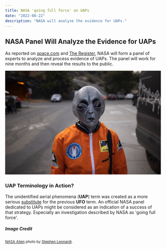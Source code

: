 ```yaml
---
title: NASA 'going full force' on UAPs
date: "2022-08-22"
description: "NASA will analyze the evidence for UAPs."
---
```


## NASA Panel Will Analyze the Evidence for UAPs

As reported on [space.com](https://www.space.com/nasa-ufo-study-progress-uap) and [The Register](https://www.theregister.com/2022/08/19/nasa_ufo_investigation/), NASA will form a panel of experts to analyze and process evidence of UAPs. The panel will work for nine months and then reveal the results to the public.

![NASA Alien](./nasa-alien.jpg)

### UAP Terminology in Action?

The unidentified aerial phenomena (**UAP**) term was created as a more serious [substitute](../ufo-to-uap) for the previous **UFO** term. An official NASA panel dedicated to UAPs might be considered as an indication of a success of that strategy. Especially an investigation described by NASA as 'going full force'.

##### Image Credit

<small>[NASA Alien](https://unsplash.com/photos/ljNJn0ommQ8) photo by [Stephen Leonardi](https://unsplash.com/@stephenleo1982).</small>
